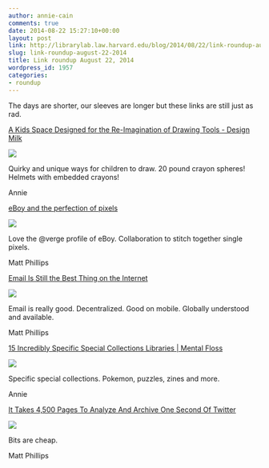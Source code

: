 ```yaml
---
author: annie-cain
comments: true
date: 2014-08-22 15:27:10+00:00
layout: post
link: http://librarylab.law.harvard.edu/blog/2014/08/22/link-roundup-august-22-2014/
slug: link-roundup-august-22-2014
title: Link roundup August 22, 2014
wordpress_id: 1957
categories:
- roundup
---
```


The days are shorter, our sleeves are longer but these links are still just as rad.

[A Kids Space Designed for the Re-Imagination of Drawing Tools - Design Milk](http://design-milk.com/kids-space-designed-re-imagination-drawing-tools/)

[![](/roundup/images/53f7614e146cb.png)](http://design-milk.com/kids-space-designed-re-imagination-drawing-tools/)

Quirky and unique ways for children to draw.  20 pound crayon spheres!  Helmets with embedded crayons!

Annie

[eBoy and the perfection of pixels](http://www.theverge.com/2014/6/17/5807706/boy-and-the-perfection-of-pixels-video)

[![](/roundup/images/53f75c082d509.png)](http://www.theverge.com/2014/6/17/5807706/boy-and-the-perfection-of-pixels-video)

Love the @verge profile of eBoy. Collaboration to stitch together single pixels.

Matt Phillips

[Email Is Still the Best Thing on the Internet](http://www.theatlantic.com/technology/archive/2014/08/why-email-will-never-die/375973/)

[![](/roundup/images/53f6020ad3ac1.png)](http://www.theatlantic.com/technology/archive/2014/08/why-email-will-never-die/375973/)

Email is really good. Decentralized. Good on mobile. Globally understood and available.

Matt Phillips

[15 Incredibly Specific Special Collections Libraries | Mental Floss](http://mentalfloss.com/article/58410/15-incredibly-specific-special-collections-libraries)

[![](/roundup/images/53f35291d9a37.png)](http://mentalfloss.com/article/58410/15-incredibly-specific-special-collections-libraries)

Specific special collections.  Pokemon, puzzles, zines and more.

Annie

[It Takes 4,500 Pages To Analyze And Archive One Second Of Twitter](http://www.fastcodesign.com/3034352/it-takes-4500-pages-to-analyze-and-archive-one-second-of-twitter)

[![](/roundup/images/53f0ecc6a9aa1.png)](http://www.fastcodesign.com/3034352/it-takes-4500-pages-to-analyze-and-archive-one-second-of-twitter)

Bits are cheap.

Matt Phillips

